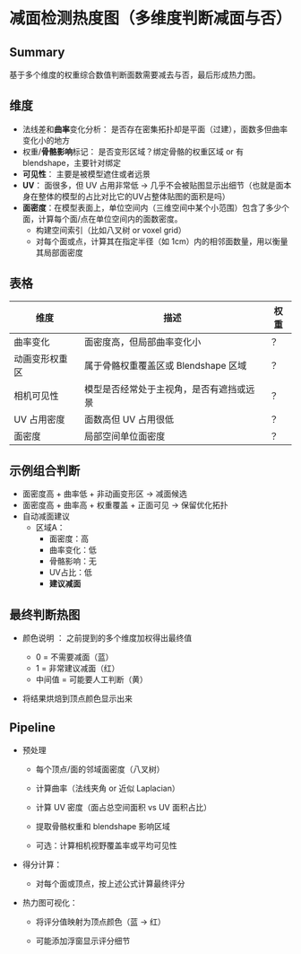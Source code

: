 # 减面检测热度图（多维度判断减面与否）

## Summary
基于多个维度的权重综合数值判断面数需要减去与否，最后形成热力图。

## 维度
- 法线差和**曲率**变化分析：	是否存在密集拓扑却是平面（过建），面数多但曲率变化小的地方
- 权重/**骨骼影响**标记：	是否变形区域？绑定骨骼的权重区域 or 有 blendshape，主要针对绑定
- **可见性**：	主要是被模型遮住或者远景
-  **UV**：	面很多，但 UV 占用非常低 → 几乎不会被贴图显示出细节（也就是面本身在整体的模型的占比对比它的UV占整体贴图的面积是吗）
- **面密度**：在模型表面上，单位空间内（三维空间中某个小范围）包含了多少个面，计算每个面/点在单位空间内的面数密度。
    - 构建空间索引（比如八叉树 or voxel grid）
    - 对每个面或点，计算其在指定半径（如 1cm）内的相邻面数量，用以衡量其局部面密度

## 表格

| 维度             | 描述                   | 权重      |
|-----------------|-----------------------------------|---------------------------------|
| 曲率变化         | 面密度高，但局部曲率变化小   |        ？          |
| 动画变形权重区   | 属于骨骼权重覆盖区或 Blendshape 区域     |     ？    |
| 相机可见性       | 模型是否经常处于主视角，是否有遮挡或远景     |            ？         |
| UV 占用密度      | 面数高但 UV 占用很低    |      ？    |
| 面密度           | 局部空间单位面密度   |                            ？           |


## 示例组合判断

- 面密度高 + 曲率低 + 非动画变形区 → 减面候选
- 面密度高 + 曲率高 + 权重覆盖 + 正面可见 → 保留优化拓扑
- 自动减面建议
    - 区域A：
        - 面密度：高
        - 曲率变化：低
        - 骨骼影响：无
        - UV占比：低
        - **建议减面**

## 最终判断热图
- 颜色说明 ： 之前提到的多个维度加权得出最终值
    - 0 = 不需要减面（蓝）
    - 1 = 非常建议减面（红）
    - 中间值 = 可能要人工判断（黄）

- 将结果烘焙到顶点颜色显示出来


## Pipeline
- 预处理
    - 每个顶点/面的邻域面密度（八叉树）

    - 计算曲率（法线夹角 or 近似 Laplacian）

    - 计算 UV 密度（面占总空间面积 vs UV 面积占比）

    - 提取骨骼权重和 blendshape 影响区域

    - 可选：计算相机视野覆盖率或平均可见性

- 得分计算：

    - 对每个面或顶点，按上述公式计算最终评分

- 热力图可视化：

    - 将评分值映射为顶点颜色（蓝 → 红）

    - 可能添加浮窗显示评分细节



